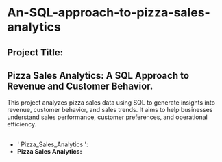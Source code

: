 # An-SQL-approach-to-pizza-sales-analytics
## Project Title:
## **Pizza Sales Analytics:** A SQL Approach to Revenue and Customer Behavior.
This project analyzes pizza sales data using SQL to generate insights into revenue, customer behavior, and sales trends. It aims to help businesses understand sales performance, customer preferences, and operational efficiency.
##
- ' Pizza_Sales_Analytics ':
- **Pizza Sales Analytics:**

